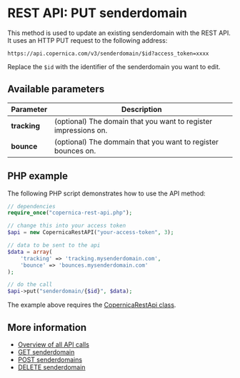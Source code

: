 # REST API: PUT senderdomain

This method is used to update an existing senderdomain with the REST API. It uses 
an HTTP PUT request to the following address:

`https://api.copernica.com/v3/senderdomain/$id?access_token=xxxx`

Replace the `$id` with the identifier of the senderdomain you want to edit.

## Available parameters

| Parameter         | Description                                                                           |
|-------------------|---------------------------------------------------------------------------------------|
| **tracking**      | (optional) The domain that you want to register impressions on.                       |
| **bounce**        | (optional) The dommain that you want to register bounces on.                          |

## PHP example

The following PHP script demonstrates how to use the API method:

```php
// dependencies
require_once("copernica-rest-api.php");

// change this into your access token
$api = new CopernicaRestAPI("your-access-token", 3);

// data to be sent to the api
$data = array(
    'tracking' => 'tracking.mysenderdomain.com',
    'bounce' => 'bounces.mysenderdomain.com'
);

// do the call
$api->put("senderdomain/{$id}", $data);
```

The example above requires the [CopernicaRestApi class](rest-php).

## More information

- [Overview of all API calls](rest-api)
- [GET senderdomain](rest-get-senderdomain)
- [POST senderdomains](rest-post-senderdomains)
- [DELETE senderdomain](rest-delete-senderdomain)
